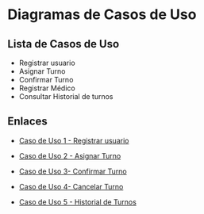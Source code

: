 # Diagramas de Casos de Uso

## Lista de Casos de Uso

- Registrar usuario
- Asignar Turno 
- Confirmar Turno
- Registrar Médico
- Consultar Historial de turnos

## Enlaces

- [Caso de Uso 1 - Registrar usuario](https://github.com/user-attachments/assets/6fdd43bb-6573-42a7-84ad-5361e2e9f434)

- [Caso de Uso 2 - Asignar Turno ](https://github.com/user-attachments/assets/2d0c72eb-8f82-49dd-996f-6603836fbad8)

- [Caso de Uso 3- Confirmar Turno](https://github.com/user-attachments/assets/8cbbf9df-6f6b-4b24-9e56-215df27b432e)

- [Caso de Uso 4- Cancelar Turno](https://github.com/user-attachments/assets/8a11762d-0ad9-4c14-8a0d-f372cbb50fc0)

- [Caso de Uso 5 - Historial de Turnos  ](https://github.com/user-attachments/assets/81cbc07a-3edf-4012-8345-ea4e984bcc3e)

